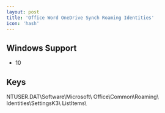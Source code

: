 ```yaml
---
layout: post
title: 'Office Word OneDrive Synch Roaming Identities'
icon: 'hash'
---
```


## Windows Support

- 10



## Keys

NTUSER.DAT\Software\Microsoft\ Office\Common\Roaming\ Identities\SettingsK3\ ListItems\


